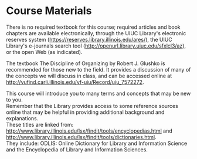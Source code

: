# Course Materials
There is no required textbook for this course; required articles and book chapters are available electronically,
through the UIUC Library's electronic reserves system (<https://reserves.library.illinois.edu/ares/>), the 
UIUC Library's e-journals search tool (<http://openurl.library.uiuc.edu/sfxlcl3/az>), or the open Web (as indicated).   


The textbook The Discipline of Organizing by Robert J. Glushko is recommended for those new to the field.
It provides a discussion of many of the concepts we will discuss in class, and can be accessed online at
<http://vufind.carli.illinois.edu/vf-uiu/Record/uiu_7572272>.

This course will introduce you to many terms and concepts that may be new to you.  
Remember that the Library provides access to some reference sources online that may be helpful in providing additional 
background and explanations.  
These titles are linked from:  <http://www.library.illinois.edu/lsx/findit/tools/encyclopedias.html> and 
<http://www.library.illinois.edu/lsx/findit/tools/dictionaries.html>.   
They include: ODLIS: Online Dictionary for Library and Information Science and 
the Encyclopedia of Library and Information Sciences.   
